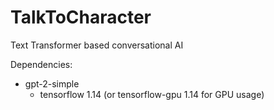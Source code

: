 # TalkToCharacter
Text Transformer based conversational AI

Dependencies:
* gpt-2-simple
  * tensorflow 1.14 (or tensorflow-gpu 1.14 for GPU usage)
